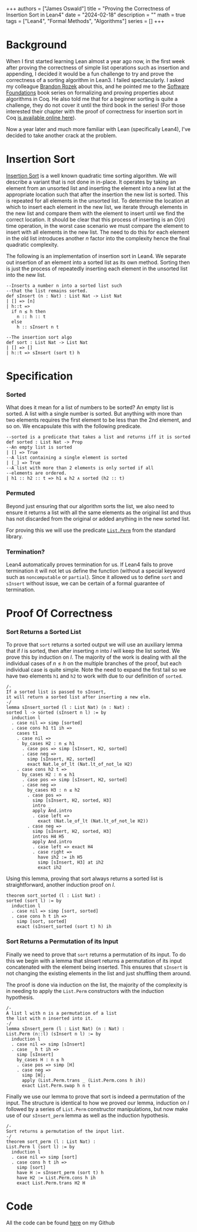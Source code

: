 +++ 
authors = ["James Oswald"]
title = "Proving the Correctness of Insertion Sort in Lean4" 
date = "2024-02-18"
description = ""
math = true
tags = ["Lean4", "Formal Methods", "Algorithms"]
series = []
+++

# Background

When I first started learning Lean almost a year ago now, in the first week after proving the correctness of simple list operations such as insertion and appending, I decided it would be a fun challenge to try and prove the correctness of a sorting algorithm in Lean3. I failed spectacularly. I asked my colleague [Brandon Rozek](https://brandonrozek.com/) about this, and he pointed me to the [Software Foundations](https://softwarefoundations.cis.upenn.edu/) book series on formalizing and proving properties about algorithms in Coq. He also told me that for a beginner sorting is quite a challenge, they do not cover it until the third book in the series! (For those interested their chapter with the proof of correctness for insertion sort in Coq [is available online here](https://softwarefoundations.cis.upenn.edu/vfa-current/Sort.html)). 

Now a year later and much more familiar with Lean (specifically Lean4), I've decided to take another crack at the problem. 

# Insertion Sort

[Insertion Sort](https://en.wikipedia.org/wiki/Insertion_sort) is a well known quadratic time sorting algorithm. We will describe a variant that is not done in in-place. It operates by taking an element from an unsorted list and inserting the element into a new list at the appropriate location such that after the insertion the new list is sorted. This is repeated for all elements in the unsorted list. To determine the location at which to insert each element in the new list, we iterate through elements in the new list and compare them with the element to insert until we find the correct location. It should be clear that this process of inserting is an $O(n)$ time operation, in the worst case scenario we must compare the element to insert with all elements in the new list. The need to do this for each element in the old list introduces another $n$ factor into the complexity hence the final quadratic complexity. 

The following is an implementation of insertion sort in Lean4. We separate out insertion of an element into a sorted list as its own method. Sorting then is just the process of repeatedly inserting each element in the unsorted list into the new list.     

```lean
--Inserts a number n into a sorted list such 
--that the list remains sorted.
def sInsert (n : Nat) : List Nat -> List Nat
| [] => [n]
| h::t =>
  if n ≤ h then
    n :: h :: t
  else
    h :: sInsert n t

--The insertion sort algo 
def sort : List Nat -> List Nat
| [] => []
| h::t => sInsert (sort t) h
```

# Specification

### Sorted

What does it mean for a list of numbers to be sorted? 
An empty list is sorted. A list with a single number is sorted. But anything with more than two
elements requires the first element to be less than the 2nd element, and so on. We encapsulate
this with the following predicate. 

```lean
--sorted is a predicate that takes a list and returns iff it is sorted
def sorted : List Nat -> Prop
--An empty list is sorted
| [] => True
--A list containing a single element is sorted
| [_] => True 
--A list with more than 2 elements is only sorted if all
--elements are ordered.
| h1 :: h2 :: t => h1 ≤ h2 ∧ sorted (h2 :: t)
```
### Permuted

Beyond just ensuring that our algorithm sorts the list, we also need to ensure it returns
a list with all the same elements as the original list and thus has not discarded from the
original or added anything in the new sorted list.

For proving this we will use the predicate [`List.Perm`](https://leanprover-community.github.io/mathlib4_docs/Std/Data/List/Basic.html#List.Perm) from the standard library.

### Termination?

Lean4 automatically proves termination for us. If Lean4 fails to prove termination it will not let us define the function (without a special keyword such as `noncomputable` or `partial`). Since it allowed us to define `sort` and `sInsert` without issue, we can be certain of a formal guarantee of termination. 

# Proof Of Correctness

### Sort Returns a Sorted List

To prove that `sort` returns a sorted output we will use an auxiliary lemma that if $l$ is sorted, then after inserting $n$ into $l$
will keep the list sorted. We prove this by induction on $l$. The majority of the work is dealing with all the 
individual cases of $n \leq h$ on the multiple branches of the proof, but each individual case is quite simple.
Note the need to expand the first tail so we have two elements `h1` and `h2` to work with due to our definition of `sorted`.

```lean
/-
If a sorted list is passed to sInsert,
it will return a sorted list after inserting a new elm.
-/
lemma sInsert_sorted (l : List Nat) (n : Nat) :
sorted l -> sorted (sInsert n l) := by
  induction l
  . case nil => simp [sorted]
  . case cons h1 t1 ih =>
    cases t1
    . case nil =>
      by_cases H2 : n ≤ h1
      . case pos => simp [sInsert, H2, sorted]
      . case neg =>
        simp [sInsert, H2, sorted]
        exact Nat.le_of_lt (Nat.lt_of_not_le H2)
    . case cons h2 t =>
      by_cases H2 : n ≤ h1
      . case pos => simp [sInsert, H2, sorted]
      . case neg =>
        by_cases H3 : n ≤ h2
        . case pos =>
          simp [sInsert, H2, sorted, H3]
          intro _
          apply And.intro
          . case left =>
            exact (Nat.le_of_lt (Nat.lt_of_not_le H2))
        . case neg =>
          simp [sInsert, H2, sorted, H3]
          intros H4 H5
          apply And.intro
          . case left => exact H4
          . case right =>
            have ih2 := ih H5
            simp [sInsert, H3] at ih2
            exact ih2
```

Using this lemma, proving that sort always returns a sorted list is straightforward, another induction proof on $l$. 

```lean
theorem sort_sorted (l : List Nat) :
sorted (sort l) := by
  induction l
  . case nil => simp [sort, sorted]
  . case cons h t ih =>
    simp [sort, sorted]
    exact (sInsert_sorted (sort t) h) ih
```

### Sort Returns a Permutation of its Input

Finally we need to prove that `sort` returns a permutation of its input. To do this we begin with a lemma 
that sInsert returns a permutation of its input concatenated with the element being inserted. This 
ensures that `sInsert` is not changing the existing elements in the list and just shuffling them around.

The proof is done via induction on the list, the majority of the complexity
is in needing to apply the `List.Perm` constructors with the induction hypothesis.

```lean
/-
A list l with n is a permutation of a list
the list with n inserted into it.
-/
lemma sInsert_perm (l : List Nat) (n : Nat) :
List.Perm (n::l) (sInsert n l) := by
  induction l
  . case nil => simp [sInsert]
  . case _ h t ih =>
    simp [sInsert]
    by_cases H : n ≤ h
    . case pos => simp [H]
    . case neg =>
      simp [H];
      apply (List.Perm.trans _ (List.Perm.cons h ih))
      exact List.Perm.swap h n t
```

Finally we use our lemma to prove that sort is indeed a permutation of the input.
The structure is identical to how we proved our lemma, induction on $l$ followed
by a series of `List.Perm` constructor manipulations, but now make use of our `sInsert_perm`
lemma as well as the induction hypothesis.   

```lean
/-
Sort returns a permutation of the input list.
-/
theorem sort_perm (l : List Nat) :
List.Perm l (sort l) := by
  induction l
  . case nil => simp [sort]
  . case cons h t ih =>
    simp [sort]
    have H := sInsert_perm (sort t) h
    have H2 := List.Perm.cons h ih
    exact List.Perm.trans H2 H
```

# Code

All the code can be found [here](https://github.com/James-Oswald/insertion-sort) on my Github
